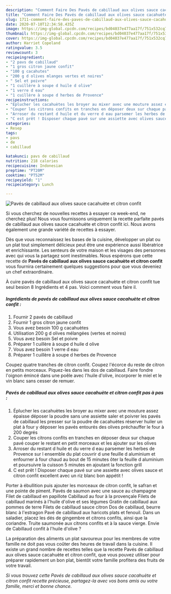 ```yaml
---
description: "Comment Faire Des Pavés de cabillaud aux olives sauce cacahuète et citron confit"
title: "Comment Faire Des Pavés de cabillaud aux olives sauce cacahuète et citron confit"
slug: 1711-comment-faire-des-paves-de-cabillaud-aux-olives-sauce-cacahuete-et-citron-confit
date: 2020-07-10T12:34:58.435Z
image: https://img-global.cpcdn.com/recipes/bd04037e477aa17f/751x532cq70/paves-de-cabillaud-aux-olives-sauce-cacahuete-et-citron-confit-photo-principale-de-la-recette.jpg
thumbnail: https://img-global.cpcdn.com/recipes/bd04037e477aa17f/751x532cq70/paves-de-cabillaud-aux-olives-sauce-cacahuete-et-citron-confit-photo-principale-de-la-recette.jpg
cover: https://img-global.cpcdn.com/recipes/bd04037e477aa17f/751x532cq70/paves-de-cabillaud-aux-olives-sauce-cacahuete-et-citron-confit-photo-principale-de-la-recette.jpg
author: Harriet Copeland
ratingvalue: 3.5
reviewcount: 3
recipeingredient:
- "2 pavs de cabillaud"
- "1 gros citron jaune confit"
- "100 g cacahutes"
- "200 g d olives mlanges vertes et noires"
- " Sel et poivre"
- "1 cuillère à soupe d huile d olive"
- "1 verre d eau"
- "1 cuillère à soupe d herbes de Provence"
recipeinstructions:
- "Éplucher les cacahuètes les broyer au mixer avec une mouture assez épaisse déposer la poudre sans une assiette saler et poivrer les pavés de cabillaud les presser sur la poudre de cacahuètes réserver huiler un plat à four y déposer les pavés entourés des olives préchauffer le four à 200 degrés"
- "Couper les citrons confits en tranches en déposer deux sur chaque pavé couper le restant en petit morceaux et les ajouter sur les olives"
- "Arroser du restant d huile et du verre d eau parsemer les herbes de Provence sur l ensemble du plat couvrir d une feuille d aluminium et enfourner à four chaud au bout de 15 minutes ôter la feuille d aluminium et poursuivre la cuisson 5 minutes en ajoutant la fonction grill"
- "C est prêt ! Disposer chaque pavé sur une assiette avec olives sauce et citron confit excellent avec un riz blanc bon appétit !"
categories:
- Resep
tags:
- pavs
- de
- cabillaud

katakunci: pavs de cabillaud 
nutrition: 218 calories
recipecuisine: Indonesian
preptime: "PT20M"
cooktime: "PT52M"
recipeyield: "1"
recipecategory: Lunch

---
```



![Pavés de cabillaud aux olives sauce cacahuète et citron confit](https://img-global.cpcdn.com/recipes/bd04037e477aa17f/751x532cq70/paves-de-cabillaud-aux-olives-sauce-cacahuete-et-citron-confit-photo-principale-de-la-recette.jpg)

Si vous cherchez de nouvelles recettes à essayer ce week-end, ne cherchez plus! Nous vous fournissons uniquement la recette parfaite pavés de cabillaud aux olives sauce cacahuète et citron confit ici. Nous avons également une grande variété de recettes à essayer.

Dès que vous reconnaissez les bases de la cuisine, développer un plat ou un plat tout simplement délicieux peut être une expérience aussi libératrice et enrichissante. Les senteurs de votre maison et les visages des personnes avec qui vous la partagez sont inestimables. Nous espérons que cette recette de <strong> Pavés de cabillaud aux olives sauce cacahuète et citron confit </strong> vous fournira certainement quelques suggestions pour que vous deveniez un chef extraordinaire.

<!--inarticleads1-->

À cuire pavés de cabillaud aux olives sauce cacahuète et citron confit tue seul besion 8 Ingrédients et 4 pas. Voici comment vous faire il.

##### Ingrédients de pavés de cabillaud aux olives sauce cacahuète et citron confit :

1. Fournir 2 pavés de cabillaud
1. Fournir 1 gros citron jaune confit
1. Vous avez besoin 100 g cacahuètes
1. Utilisation 200 g d olives mélangées (vertes et noires)
1. Vous avez besoin  Sel et poivre
1. Préparer 1 cuillère à soupe d huile d olive
1. Vous avez besoin 1 verre d eau
1. Préparer 1 cuillère à soupe d herbes de Provence


Coupez quatre tranches de citron confit. Coupez l&#39;écorce du reste de citron en petits morceaux. Piquez-les dans les dos de cabillaud. Faire fondre l&#39;oignon émincé dans une poêle avec l&#39;huile d&#39;olive, incorporer le miel et le vin blanc sans cesser de remuer. 

<!--inarticleads2-->

##### Pavés de cabillaud aux olives sauce cacahuète et citron confit pas à pas :

1. Éplucher les cacahuètes les broyer au mixer avec une mouture assez épaisse déposer la poudre sans une assiette saler et poivrer les pavés de cabillaud les presser sur la poudre de cacahuètes réserver huiler un plat à four y déposer les pavés entourés des olives préchauffer le four à 200 degrés
1. Couper les citrons confits en tranches en déposer deux sur chaque pavé couper le restant en petit morceaux et les ajouter sur les olives
1. Arroser du restant d huile et du verre d eau parsemer les herbes de Provence sur l ensemble du plat couvrir d une feuille d aluminium et enfourner à four chaud au bout de 15 minutes ôter la feuille d aluminium et poursuivre la cuisson 5 minutes en ajoutant la fonction grill
1. C est prêt ! Disposer chaque pavé sur une assiette avec olives sauce et citron confit excellent avec un riz blanc bon appétit !


Porter à ébullition puis ajouter les morceaux de citron confit, le safran et une pointe de piment. Pavés de saumon avec une sauce au champagne Filet de cabillaud en papillote Cabillaud au four à la provençale Filets de cabillaud marinés à l&#39;huile d&#39;olive et ses légumes Gratin de cabillaud aux pommes de terre Filets de cabillaud sauce citron Dos de cabillaud, beurre blanc à l&#39;estragon Pavé de cabillaud aux haricots plats et fenouil. Dans un saladier, placez les dés de gingembre et citrons confits, ainsi que la coriandre. Truite saumonée aux citrons confits et à la sauce vierge. Envie de Cabillaud confit à l&#39;huile d&#39;olive ? 

<!--inarticleads1-->

<p>
La préparation des aliments un plat savoureux pour les membres de votre famille ne doit pas vous coûter des heures de travail dans la cuisine. Il existe un grand nombre de recettes telles que la recette Pavés de cabillaud aux olives sauce cacahuète et citron confit, que vous pouvez utiliser pour préparer rapidement un bon plat, bientôt votre famille profitera des fruits de votre travail.
</p>

<p>
<i>Si vous trouvez cette Pavés de cabillaud aux olives sauce cacahuète et citron confit recette précieuse, partagez-la avec vos bons amis ou votre famille, merci et bonne chance.</i>
</p>

